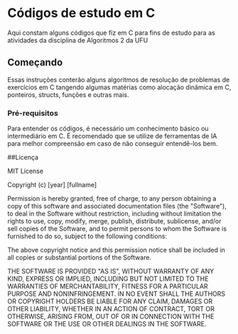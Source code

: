 # Códigos de estudo em C

Aqui constam alguns códigos que fiz em C para fins de estudo para as atividades da disciplina de Algoritmos 2 da UFU

## Começando

Essas instruções conterão alguns algoritmos de resolução de problemas de exercícios em C tangendo algumas matérias como alocação dinâmica em C, ponteiros, structs, funções e outras mais.

### Pré-requisitos

Para entender os códigos, é necessário um conhecimento básico ou intermediário em C. É recomendado que se utilize de ferramentas de IA para melhor compreensão em caso
de não conseguir entendê-los bem.

##Licença

MIT License

Copyright (c) [year] [fullname]

Permission is hereby granted, free of charge, to any person obtaining a copy
of this software and associated documentation files (the "Software"), to deal
in the Software without restriction, including without limitation the rights
to use, copy, modify, merge, publish, distribute, sublicense, and/or sell
copies of the Software, and to permit persons to whom the Software is
furnished to do so, subject to the following conditions:

The above copyright notice and this permission notice shall be included in all
copies or substantial portions of the Software.

THE SOFTWARE IS PROVIDED "AS IS", WITHOUT WARRANTY OF ANY KIND, EXPRESS OR
IMPLIED, INCLUDING BUT NOT LIMITED TO THE WARRANTIES OF MERCHANTABILITY,
FITNESS FOR A PARTICULAR PURPOSE AND NONINFRINGEMENT. IN NO EVENT SHALL THE
AUTHORS OR COPYRIGHT HOLDERS BE LIABLE FOR ANY CLAIM, DAMAGES OR OTHER
LIABILITY, WHETHER IN AN ACTION OF CONTRACT, TORT OR OTHERWISE, ARISING FROM,
OUT OF OR IN CONNECTION WITH THE SOFTWARE OR THE USE OR OTHER DEALINGS IN THE
SOFTWARE.
